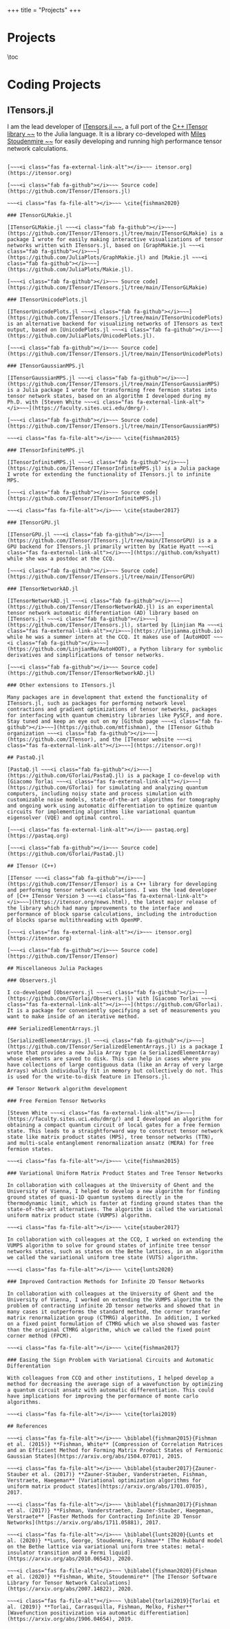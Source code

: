 +++
title = "Projects"
+++

# Projects

\toc

# Coding Projects

## ITensors.jl

I am the lead developer of [ITensors.jl ~~~<i class="fab fa-github"></i>~~~](https://github.com/ITensor/ITensors.jl), a full port of the [C++ ITensor library ~~~<i class="fab fa-github"></i>~~~](https://github.com/ITensor/ITensor) to the Julia language. It is a library co-developed with [Miles Stoudenmire ~~~<i class="fas fa-external-link-alt"></i>~~~](http://itensor.org/miles) for easily developing and running high performance tensor network calculations.

~~~<i class="fas fa-newspaper"></i>~~~  __What's New:__ Derivatives of basic tensor network operations using automatic differentiation are now supported. Reverse mode automatic differentiation (AD) primitives are defined using [ChainRules.jl ~~~<i class="fab fa-github"></i>~~~](https://github.com/JuliaDiff/ChainRules.jl), and derivatives can be computed with AD libraries like [Zygote.jl ~~~<i class="fab fa-github"></i>~~~](https://github.com/FluxML/Zygote.jl).

[~~~<i class="fas fa-external-link-alt"></i>~~~ itensor.org](https://itensor.org)

[~~~<i class="fab fa-github"></i>~~~ Source code](https://github.com/ITensor/ITensors.jl)

~~~<i class="fas fa-file-alt"></i>~~~ \cite{fishman2020}

### ITensorGLMakie.jl

[ITensorGLMakie.jl ~~~<i class="fab fa-github"></i>~~~](https://github.com/ITensor/ITensors.jl/tree/main/ITensorGLMakie) is a package I wrote for easily making interactive visualizations of tensor networks written with ITensors.jl, based on [GraphMakie.jl ~~~<i class="fab fa-github"></i>~~~](https://github.com/JuliaPlots/GraphMakie.jl) and [Makie.jl ~~~<i class="fab fa-github"></i>~~~](https://github.com/JuliaPlots/Makie.jl).

[~~~<i class="fab fa-github"></i>~~~ Source code](https://github.com/ITensor/ITensors.jl/tree/main/ITensorGLMakie)

### ITensorUnicodePlots.jl

[ITensorUnicodePlots.jl ~~~<i class="fab fa-github"></i>~~~](https://github.com/ITensor/ITensors.jl/tree/main/ITensorUnicodePlots) is an alternative backend for visualizing networks of ITensors as text output, based on [UnicodePlots.jl ~~~<i class="fab fa-github"></i>~~~](https://github.com/JuliaPlots/UnicodePlots.jl).

[~~~<i class="fab fa-github"></i>~~~ Source code](https://github.com/ITensor/ITensors.jl/tree/main/ITensorUnicodePlots)

### ITensorGaussianMPS.jl

[ITensorGaussianMPS.jl ~~~<i class="fab fa-github"></i>~~~](https://github.com/ITensor/ITensors.jl/tree/main/ITensorGaussianMPS) is a Julia package I wrote for transforming free fermion states into tensor network states, based on an algorithm I developed during my Ph.D. with [Steven White ~~~<i class="fas fa-external-link-alt"></i>~~~](https://faculty.sites.uci.edu/dmrg/).

[~~~<i class="fab fa-github"></i>~~~ Source code](https://github.com/ITensor/ITensors.jl/tree/main/ITensorGaussianMPS)

~~~<i class="fas fa-file-alt"></i>~~~ \cite{fishman2015}

### ITensorInfiniteMPS.jl

[ITensorInfiniteMPS.jl ~~~<i class="fab fa-github"></i>~~~](https://github.com/ITensor/ITensorInfiniteMPS.jl) is a Julia package I wrote for extending the functionality of ITensors.jl to infinite MPS.

[~~~<i class="fab fa-github"></i>~~~ Source code](https://github.com/ITensor/ITensorInfiniteMPS.jl)

~~~<i class="fas fa-file-alt"></i>~~~ \cite{stauber2017}

### ITensorGPU.jl

[ITensorGPU.jl ~~~<i class="fab fa-github"></i>~~~](https://github.com/ITensor/ITensors.jl/tree/main/ITensorGPU) is a a GPU backend for ITensors.jl primarily written by [Katie Hyatt ~~~<i class="fas fa-external-link-alt"></i>~~~](https://github.com/kshyatt) while she was a postdoc at the CCQ.

[~~~<i class="fab fa-github"></i>~~~ Source code](https://github.com/ITensor/ITensors.jl/tree/main/ITensorGPU)

### ITensorNetworkAD.jl

[ITensorNetworkAD.jl ~~~<i class="fab fa-github"></i>~~~](https://github.com/ITensor/ITensorNetworkAD.jl) is an experimental tensor network automatic differentiation (AD) library based on [ITensors.jl ~~~<i class="fab fa-github"></i>~~~](https://github.com/ITensor/ITensors.jl), started by [Linjian Ma ~~~<i class="fas fa-external-link-alt"></i>~~~](https://linjianma.github.io) while he was a summer intern at the CCQ. It makes use of [AutoHOOT ~~~<i class="fab fa-github"></i>~~~](https://github.com/LinjianMa/AutoHOOT), a Python library for symbolic derivatives and simplifications of tensor networks.

[~~~<i class="fab fa-github"></i>~~~ Source code](https://github.com/ITensor/ITensorNetworkAD.jl)

### Other extensions to ITensors.jl

Many packages are in development that extend the functionality of ITensors.jl, such as packages for performing network level contractions and gradient optimizations of tensor networks, packages for interfacing with quantum chemistry libraries like PySCF, and more. Stay tuned and keep an eye out on my [Github page ~~~<i class="fab fa-github"></i>~~~](https://github.com/mtfishman), the [ITensor Github organization ~~~<i class="fab fa-github"></i>~~~](https://github.com/ITensor), and the [ITensor website ~~~<i class="fas fa-external-link-alt"></i>~~~](https://itensor.org)!

## PastaQ.jl

[PastaQ.jl ~~~<i class="fab fa-github"></i>~~~](https://github.com/GTorlai/PastaQ.jl) is a package I co-develop with [Giacomo Torlai ~~~<i class="fas fa-external-link-alt"></i>~~~](https://github.com/GTorlai) for simulating and analyzing quantum computers, including noisy state and process simulation with customizable noise models, state-of-the-art algorithms for tomography and ongoing work using automatic differentiation to optimize quantum circuits for implementing algorithms like variational quantum eigensolver (VQE) and optimal control.

[~~~<i class="fas fa-external-link-alt"></i>~~~ pastaq.org](https://pastaq.org)

[~~~<i class="fab fa-github"></i>~~~ Source code](https://github.com/GTorlai/PastaQ.jl)

## ITensor (C++)

[ITensor ~~~<i class="fab fa-github"></i>~~~](https://github.com/ITensor/ITensor) is a C++ library for developing and performing tensor network calculations. I was the lead developer of [C++ ITensor Version 3 ~~~<i class="fas fa-external-link-alt"></i>~~~](https://itensor.org/news.html), the latest major release of the library which had many improvements to the interface and performance of block sparse calculations, including the introduction of blocks sparse multithreading with OpenMP.

[~~~<i class="fas fa-external-link-alt"></i>~~~ itensor.org](https://itensor.org)

[~~~<i class="fab fa-github"></i>~~~ Source code](https://github.com/ITensor/ITensor)

## Miscellaneous Julia Packages

### Observers.jl

I co-developed [Observers.jl ~~~<i class="fab fa-github"></i>~~~](https://github.com/GTorlai/Observers.jl) with [Giacomo Torlai ~~~<i class="fas fa-external-link-alt"></i>~~~](https://github.com/GTorlai). It is a package for conveniently specifying a set of measurements you want to make inside of an iterative method.

### SerializedElementArrays.jl

[SerializedElementArrays.jl ~~~<i class="fab fa-github"></i>~~~](https://github.com/ITensor/SerializedElementArrays.jl) is a package I wrote that provides a new Julia Array type (a SerializedElementArray) whose elements are saved to disk. This can help in cases where you have collections of large contiguous data (like an Array of very large Arrays) which individually fit in memory but collectively do not. This is used for the write-to-disk feature in ITensors.jl.

## Tensor Network algorithm development

### Free Fermion Tensor Networks

[Steven White ~~~<i class="fas fa-external-link-alt"></i>~~~](https://faculty.sites.uci.edu/dmrg/) and I developed an algorithm for obtaining a compact quantum circuit of local gates for a free fermion state. This leads to a straightforward way to construct tensor network state like matrix product states (MPS), tree tensor networks (TTN), and multi-scale entanglement renormalization ansatz (MERA) for free fermion states.

~~~<i class="fas fa-file-alt"></i>~~~ \cite{fishman2015}

### Variational Uniform Matrix Product States and Tree Tensor Networks

In collaboration with colleagues at the University of Ghent and the University of Vienna, I helped to develop a new algorithm for finding ground states of quasi-1D quantum systems directly in the thermodynamic limit, which is faster at finding ground states than the state-of-the-art alternatives. The algorithm is called the variational uniform matrix product state (VUMPS) algorithm.

~~~<i class="fas fa-file-alt"></i>~~~ \cite{stauber2017}

In collaboration with colleagues at the CCQ, I worked on extending the VUMPS algorithm to solve for ground states of infinite tree tensor networks states, such as states on the Bethe lattices, in an algorithm we called the variational uniform tree state (VUTS) algorithm.

~~~<i class="fas fa-file-alt"></i>~~~ \cite{lunts2020}

### Improved Contraction Methods for Infinite 2D Tensor Networks

In collaboration with colleagues at the University of Ghent and the University of Vienna, I worked on extending the VUMPS algorithm to the problem of contracting infinite 2D tensor networks and showed that in many cases it outperforms the standard method, the corner transfer matrix renormalization group (CTMRG) algorithm. In addition, I worked on a fixed point formulation of CTMRG which we also showed was faster than the original CTMRG algorithm, which we called the fixed point corner method (FPCM).

~~~<i class="fas fa-file-alt"></i>~~~ \cite{fishman2017}

### Easing the Sign Problem with Variational Circuits and Automatic Differentation

With colleagues from CCQ and other institutions, I helped develop a method for decreasing the average sign of a wavefunction by optimizing a quantum circuit ansatz with automatic differentiation. This could have implications for improving the performance of monte carlo algorithms.

~~~<i class="fas fa-file-alt"></i>~~~ \cite{torlai2019}

## References

~~~<i class="fas fa-file-alt"></i>~~~ \biblabel{fishman2015}{Fishman et al. (2015)} **Fishman, White** [Compression of Correlation Matrices and an Efficient Method for Forming Matrix Product States of Fermionic Gaussian States](https://arxiv.org/abs/1504.07701), 2015.

~~~<i class="fas fa-file-alt"></i>~~~ \biblabel{stauber2017}{Zauner-Stauber et al. (2017)} **Zauner-Stauber, Vanderstraeten, Fishman, Verstraete, Haegeman** [Variational optimization algorithms for uniform matrix product states](https://arxiv.org/abs/1701.07035), 2017.

~~~<i class="fas fa-file-alt"></i>~~~ \biblabel{fishman2017}{Fishman et al. (2017)} **Fishman, Vanderstraeten, Zauner-Stauber, Haegeman, Verstraete** [Faster Methods for Contracting Infinite 2D Tensor Networks](https://arxiv.org/abs/1711.05881), 2017.

~~~<i class="fas fa-file-alt"></i>~~~ \biblabel{lunts2020}{Lunts et al. (2020)} **Lunts, George, Stoudenmire, Fishman** [The Hubbard model on the Bethe lattice via variational uniform tree states: metal-insulator transition and a Fermi liquid](https://arxiv.org/abs/2010.06543), 2020.

~~~<i class="fas fa-file-alt"></i>~~~ \biblabel{fishman2020}{Fishman et al. (2020)} **Fishman, White, Stoudenmire** [The ITensor Software Library for Tensor Network Calculations](https://arxiv.org/abs/2007.14822), 2020.

~~~<i class="fas fa-file-alt"></i>~~~ \biblabel{torlai2019}{Torlai et al. (2019)} **Torlai, Carrasquilla, Fishman, Melko, Fisher** [Wavefunction positivization via automatic differentiation](https://arxiv.org/abs/1906.04654), 2019.

